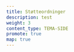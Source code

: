 ```yaml
---
title: Støtteordninger
description: test
weight: 3
content_type: TEMA-SIDE
promote: true
map: true
---
```

